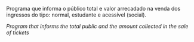Programa que informa o público total e valor arrecadado na venda dos ingressos do tipo: normal, estudante e acessível (social).

<i>Program that informs the total public and the amount collected in the sale of tickets</i>
